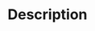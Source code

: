 <!--
Thanks for your contribution, it's so important.

It's an open source project, I share my free time here and in others [open source projects](https://tiagoporto.github.io).

Maybe I'll take time until review your pull request.

Don't be discouraged if this happens. One day I'll review it.

To help me, please provide a general summary of your changes.
-->
 
# Description
<!-- Why is this change required? What problem does it solve? -->
